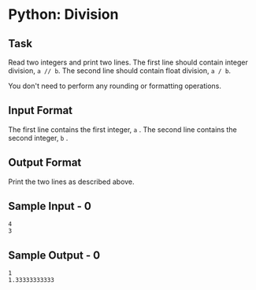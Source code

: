 # Python: Division

## Task

Read two integers and print two lines. The first line should contain integer division, `a // b`. The second line should contain float division, `a / b`.

You don't need to perform any rounding or formatting operations.

## Input Format

The first line contains the first integer, `a` . The second line contains the second integer, `b` .

## Output Format

Print the two lines as described above.

## Sample Input - 0

```
4
3
```

## Sample Output - 0

```
1
1.33333333333
```
